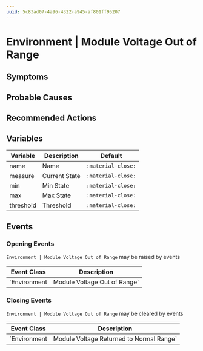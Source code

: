 ```yaml
---
uuid: 5c83ad07-4a96-4322-a945-af801ff95207
---
```

# Environment | Module Voltage Out of Range

## Symptoms

## Probable Causes

## Recommended Actions

## Variables

Variable | Description | Default
--- | --- | ---
name | Name | `:material-close:`
measure | Current State | `:material-close:`
min | Min State | `:material-close:`
max | Max State | `:material-close:`
threshold | Threshold | `:material-close:`

## Events

### Opening Events
`Environment | Module Voltage Out of Range` may be raised by events

Event Class | Description
--- | ---
`Environment | Module Voltage Out of Range` | dispose

### Closing Events
`Environment | Module Voltage Out of Range` may be cleared by events

Event Class | Description
--- | ---
`Environment | Module Voltage Returned to Normal Range` | dispose
